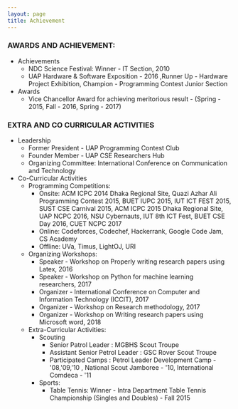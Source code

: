 ```yaml
---
layout: page
title: Achievement
---
```




### AWARDS AND ACHIEVEMENT:

* Achievements
  * NDC Science Festival: Winner - IT Section, 2010
  * UAP Hardware & Software Exposition - 2016 ,Runner Up - Hardware Project Exhibition, Champion - Programming Contest Junior Section
* Awards
  * Vice Chancellor Award for achieving meritorious result - (Spring - 2015, Fall - 2016, Spring - 2017)

### EXTRA AND CO CURRICULAR ACTIVITIES
* Leadership
  * Former President - UAP Programming Contest Club
  * Founder Member - UAP CSE Researchers Hub
  * Organizing Committee: International Conference on Communication and Technology
* Co-Curricular Activities
  * Programming Competitions:
    * Onsite: ACM ICPC 2014 Dhaka Regional Site, Quazi Azhar Ali Programming Contest 2015, BUET IUPC 2015, IUT ICT FEST 2015, SUST CSE Carnival 2015, ACM ICPC 2015 Dhaka Regional Site, UAP NCPC 2016, NSU Cybernauts, IUT 8th ICT Fest, BUET CSE Day 2016, CUET NCPC 2017
    * Online: Codeforces, Codechef, Hackerrank, Google Code Jam, CS Academy
    * Offline: UVa, Timus, LightOJ, URI
  * Organizing Workshops:
    * Speaker - Workshop on Properly writing research papers using Latex, 2016
    * Speaker - Workshop on Python for machine learning researchers, 2017
    * Organizer - International Conference on Computer and Information Technology (ICCIT), 2017
    * Organizer - Workshop on Research methodology, 2017
    * Organizer - Workshop on Writing research papers using Microsoft word, 2018
  * Extra-Curricular Activities:
    * Scouting
      * Senior Patrol Leader : MGBHS Scout Troupe
      * Assistant Senior Petrol Leader : GSC Rover Scout Troupe
      * Participated Camps : Petrol Leader Development Camp - '08,'09,'10 , National Scout Jamboree - '10, International Comdeca - '11
    * Sports:
      * Table Tennis: Winner - Intra Department Table Tennis Championship (Singles and Doubles) - Fall 2015
